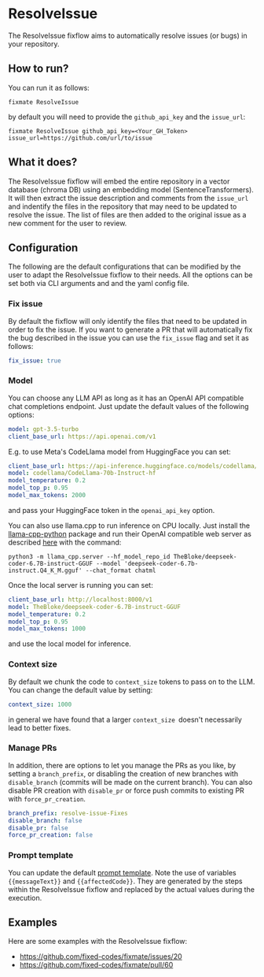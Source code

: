 # ResolveIssue

The ResolveIssue fixflow aims to automatically resolve issues (or bugs) in your repository. 

## How to run?
 
You can run it as follows:

`fixmate ResolveIssue`

by default you will need to provide the `github_api_key` and the `issue_url`: 

`fixmate ResolveIssue github_api_key=<Your_GH_Token> issue_url=https://github.com/url/to/issue`

## What it does?

The ResolveIssue fixflow will embed the entire repository in a vector database (chroma DB) using an embedding model (SentenceTransformers). It will then extract the issue description and comments from the `issue_url` and indentify the files in the repository that may need to be updated to resolve the issue. The list of files are then added to the original issue as a new comment for the user to review. 

## Configuration

The following are the default configurations that can be modified by the user to adapt the ResolveIssue fixflow to their needs. All the options can be set both via CLI arguments and and the yaml config file.

### Fix issue
By default the fixflow will only identify the files that need to be updated in order to fix the issue. If you want to generate a PR that will automatically fix the bug described in the issue you can use the `fix_issue` flag and set it as follows:

```yaml
fix_issue: true
```

### Model

You can choose any LLM API as long as it has an OpenAI API compatible chat completions endpoint. Just update the default values of the following options:

```yaml
model: gpt-3.5-turbo
client_base_url: https://api.openai.com/v1
```

E.g. to use Meta's CodeLlama model from HuggingFace you can set:

```yaml
client_base_url: https://api-inference.huggingface.co/models/codellama/CodeLlama-70b-Instruct-hf/v1
model: codellama/CodeLlama-70b-Instruct-hf
model_temperature: 0.2
model_top_p: 0.95
model_max_tokens: 2000
```
and pass your HuggingFace token in the `openai_api_key` option.

You can also use llama.cpp to run inference on CPU locally. Just install the [llama-cpp-python](https://github.com/abetlen/llama-cpp-python) package and run their OpenAI compatible web server as described [here](https://github.com/abetlen/llama-cpp-python) with the command:

`python3 -m llama_cpp.server --hf_model_repo_id TheBloke/deepseek-coder-6.7B-instruct-GGUF --model 'deepseek-coder-6.7b-instruct.Q4_K_M.gguf' --chat_format chatml`

Once the local server is running you can set:

```yaml
client_base_url: http://localhost:8000/v1
model: TheBloke/deepseek-coder-6.7B-instruct-GGUF
model_temperature: 0.2
model_top_p: 0.95
model_max_tokens: 1000
```
and use the local model for inference.

### Context size
By default we chunk the code to `context_size` tokens to pass on to the LLM. You can change the default value by setting:

```yaml
context_size: 1000
```
in general we have found that a larger `context_size `doesn't necessarily lead to better fixes.

### Manage PRs
In addition, there are options to let you manage the PRs as you like, by setting a `branch_prefix`,  or disabling the creation of new branches with `disable_branch` (commits will be made on the current branch). You can also disable PR creation with `disable_pr` or force push commits to existing PR with `force_pr_creation`.

```yaml
branch_prefix: resolve-issue-Fixes
disable_branch: false
disable_pr: false
force_pr_creation: false
```

### Prompt template

You can update the default [prompt template](./prompt.json). Note the use of variables `{{messageText}}` and `{{affectedCode}}`. They are generated by the steps within the ResolveIssue fixflow and replaced by the actual values during the execution.

## Examples

Here are some examples with the ResolveIssue fixflow:

- https://github.com/fixed-codes/fixmate/issues/20
- https://github.com/fixed-codes/fixmate/pull/60

